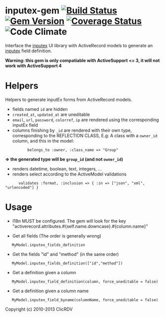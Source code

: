 inputex-gem [![Build Status](https://travis-ci.org/clicrdv/inputex-gem.png)](https://travis-ci.org/clicrdv/inputex-gem) [![Gem Version](https://badge.fury.io/rb/inputex.png)](http://badge.fury.io/rb/inputex) [![Coverage Status](https://coveralls.io/repos/clicrdv/inputex-gem/badge.png)](https://coveralls.io/r/clicrdv/inputex-gem) ![Code Climate](https://codeclimate.com/github/clicrdv/inputex-gem.png)
=========== 

Interface the [inputex](https://github.com/neyric/inputex) UI library with ActiveRecord models to generate an [inputex](https://github.com/neyric/inputex) field definition.

__Warning: this gem is only compatiable with ActiveSupport <= 3, it will not work with ActiveSupport 4__


Helpers
=======

Helpers to generate inputEx forms from ActiveRecord models.


  * fields named ```id``` are hidden
  * ```created_at```, ```updated_at``` are uneditable
  * ```email```, ```url```, ```password```, ```colorref```, ```ip``` are rendered using the corresponding inputEx field
  * columns finishing by ```_id``` are rendered with their own type, corresponding to the REFLECTION CLASS, E.g: A class with a ```owner_id``` column, and this in the model:
```
          belongs_to :owner, :class_name => "Group"
```
__=> the generated type will be ```group_id``` (and not ```owner_id```)__

  * renders datetime, boolean, text, integers, ...
  * renders select according to the ActiveModel validations
```
      validates :format, :inclusion => { :in => ["json", "xml", "urlencoded"] }
```

Usage
=====

 * I18n MUST be configured.
   The gem will look for the key "activerecord.attributes.#{self.name.downcase}.#{column.name}"

 * Get all fields (The order is generally wrong)
```
   MyModel.inputex_fields_definition
```

 * Get the fields "id" and "method" (in the same order)
```
   MyModel.inputex_fields_definition(["id","method"])
```

 * Get a definition given a column
```
   MyModel.inputex_field_definition(column, force_uneditable = false)
```

 * Get a definition given a column name
```
   MyModel.inputex_field_byname(columnName, force_uneditable = false)
```

Copyright (c) 2010-2013 ClicRDV
